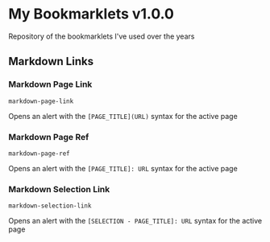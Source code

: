 My Bookmarklets v1.0.0
======================

Repository of the bookmarklets I've used over the years


Markdown Links
--------------

### Markdown Page Link

`markdown-page-link`

Opens an alert with the `[PAGE_TITLE](URL)` syntax for the active page


### Markdown Page Ref

`markdown-page-ref`

Opens an alert with the `[PAGE_TITLE]: URL` syntax for the active page


### Markdown Selection Link

`markdown-selection-link`

Opens an alert with the `[SELECTION - PAGE_TITLE]: URL` syntax for the active page

